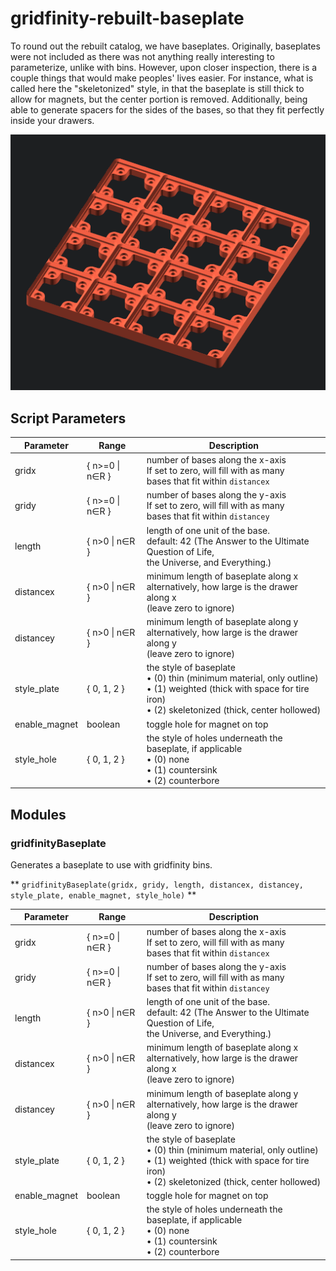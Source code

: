 # gridfinity-rebuilt-baseplate

To round out the rebuilt catalog, we have baseplates. Originally, baseplates were not included as there was not anything really interesting to parameterize, unlike with bins. However, upon closer inspection, there is a couple things that would make peoples' lives easier. For instance, what is called here the "skeletonized" style, in that the baseplate is still thick to allow for magnets, but the center portion is removed. Additionally, being able to generate spacers for the sides of the bases, so that they fit perfectly inside your drawers.

![Bin](images/baseplate.gif)

## Script Parameters

Parameter | Range | Description
--- | ----- | ---
gridx | { n>=0 \| n∈R } | number of bases along the x-axis<br> If set to zero, will fill with as many <br>bases that fit within `distancex`
gridy | { n>=0 \| n∈R } | number of bases along the y-axis<br> If set to zero, will fill with as many <br>bases that fit within `distancey`
length | { n>0 \| n∈R } | length of one unit of the base. <br> default: 42 (The Answer to the Ultimate Question of Life, <br>the Universe, and Everything.)
distancex | { n>0 \| n∈R } | minimum length of baseplate along x <br>alternatively, how large is the drawer along x <br>(leave zero to ignore)
distancey | { n>0 \| n∈R } | minimum length of baseplate along y <br>alternatively, how large is the drawer along y <br>(leave zero to ignore)
style_plate | { 0, 1, 2 } | the style of baseplate <br>     • (0) thin (minimum material, only outline) <br>     • (1) weighted (thick with space for tire iron) <br>     • (2) skeletonized (thick, center hollowed) 
enable_magnet | boolean | toggle hole for magnet on top
style_hole | { 0, 1, 2 } | the style of holes underneath the baseplate, if applicable <br>     • (0) none <br>     • (1) countersink <br>     • (2) counterbore

## Modules

### gridfinityBaseplate

Generates a baseplate to use with gridfinity bins. 

** `gridfinityBaseplate(gridx, gridy, length, distancex, distancey, style_plate, enable_magnet, style_hole)` **

Parameter | Range | Description
--- | ----- | ---
gridx | { n>=0 \| n∈R } | number of bases along the x-axis<br> If set to zero, will fill with as many <br>bases that fit within `distancex`
gridy | { n>=0 \| n∈R } | number of bases along the y-axis<br> If set to zero, will fill with as many <br>bases that fit within `distancey`
length | { n>0 \| n∈R } | length of one unit of the base. <br> default: 42 (The Answer to the Ultimate Question of Life, <br>the Universe, and Everything.)
distancex | { n>0 \| n∈R } | minimum length of baseplate along x <br>alternatively, how large is the drawer along x <br>(leave zero to ignore)
distancey | { n>0 \| n∈R } | minimum length of baseplate along y <br>alternatively, how large is the drawer along y <br>(leave zero to ignore)
style_plate | { 0, 1, 2 } | the style of baseplate <br>     • (0) thin (minimum material, only outline) <br>     • (1) weighted (thick with space for tire iron) <br>     • (2) skeletonized (thick, center hollowed) 
enable_magnet | boolean | toggle hole for magnet on top
style_hole | { 0, 1, 2 } | the style of holes underneath the baseplate, if applicable <br>     • (0) none <br>     • (1) countersink <br>     • (2) counterbore